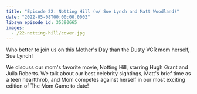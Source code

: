 ```yaml
---
title: "Episode 22: Notting Hill (w/ Sue Lynch and Matt Woodland)"
date: "2022-05-08T00:00:00.000Z"
libsyn_episode_id: 35390665
images:
  - /22-notting-hill/cover.jpg
---
```


Who better to join us on this Mother's Day than the Dusty VCR mom herself, Sue Lynch!

<!--more-->

We discuss our mom's favorite movie, Notting Hill, starring Hugh Grant and Juila Roberts. We talk about our best celebrity sightings, Matt's brief time as a teen heartthrob, and Mom competes against herself in our most exciting edition of The Mom Game to date!
